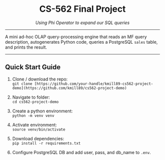 <h1 align="center">CS-562 Final Project</h1>
<p align="center">
  <i>Using Phi Operator to expand our SQL queries</i><br>
  </p>

---

A mini ad-hoc OLAP query-processing engine that reads an MF query description, autogenerates Python code, queries a PostgreSQL `sales` table, and prints the result.

---

## Quick Start Guide

1. Clone / download the repo: <br>
`git clone [https://github.com/your-handle/kmill89-cs562-project-demo](https://github.com/kmill89/cs562-project-demo)` <br>

2. Navigate to folder: <br>
`cd cs562-project-demo`

3. Create a python environment: <br>
`python -m venv venv`

4. Activate environment: <br>
`source venv/bin/activate`

5. Download dependencies: <br>
`pip install -r requirements.txt` 

6. Configure PostgreSQL DB and add user, pass, and db_name to `.env`. <br>



